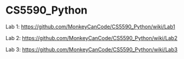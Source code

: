 # CS5590_Python

Lab 1: https://github.com/MonkeyCanCode/CS5590_Python/wiki/Lab1

Lab 2: https://github.com/MonkeyCanCode/CS5590_Python/wiki/Lab2

Lab 3: https://github.com/MonkeyCanCode/CS5590_Python/wiki/Lab3
